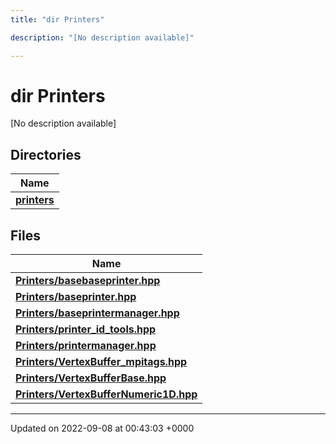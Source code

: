 ```yaml
---
title: "dir Printers"

description: "[No description available]"

---
```


# dir Printers

[No description available]

## Directories

| Name           |
| -------------- |
| **[printers](/documentation/code/files/dir_d2ed7e40e7419349c45ea707e78efe0a/#dir-printers)**  |

## Files

| Name           |
| -------------- |
| **[Printers/basebaseprinter.hpp](/documentation/code/files/basebaseprinter_8hpp/#file-basebaseprinter-hpp)**  |
| **[Printers/baseprinter.hpp](/documentation/code/files/baseprinter_8hpp/#file-baseprinter-hpp)**  |
| **[Printers/baseprintermanager.hpp](/documentation/code/files/baseprintermanager_8hpp/#file-baseprintermanager-hpp)**  |
| **[Printers/printer_id_tools.hpp](/documentation/code/files/printer__id__tools_8hpp/#file-printer-id-tools-hpp)**  |
| **[Printers/printermanager.hpp](/documentation/code/files/printermanager_8hpp/#file-printermanager-hpp)**  |
| **[Printers/VertexBuffer_mpitags.hpp](/documentation/code/files/vertexbuffer__mpitags_8hpp/#file-vertexbuffer-mpitags-hpp)**  |
| **[Printers/VertexBufferBase.hpp](/documentation/code/files/vertexbufferbase_8hpp/#file-vertexbufferbase-hpp)**  |
| **[Printers/VertexBufferNumeric1D.hpp](/documentation/code/files/vertexbuffernumeric1d_8hpp/#file-vertexbuffernumeric1d-hpp)**  |






-------------------------------

Updated on 2022-09-08 at 00:43:03 +0000
